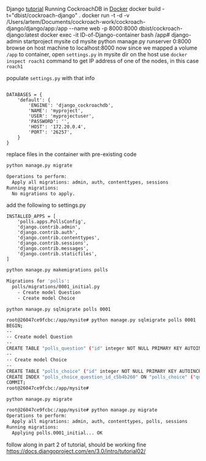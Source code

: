Django [tutorial](https://docs.djangoproject.com/en/3.0/intro/tutorial01/)
Running CockroachDB in [Docker](https://www.cockroachlabs.com/docs/stable/start-a-local-cluster-in-docker-mac.html)
docker build -t="dbist/cockroach-django" .
docker run -t -d -v /Users/artem/Documents/cockroach-work/cockroach-django/django/app:/app --name web -p 8000:8000 dbist/cockroach-django:latest
docker exec -it ID-of-Django-container bash
/app# django-admin startproject mysite
cd mysite
python manage.py runserver 0:8000
browse on host machine to localhost:8000
now since we mapped a volume `/app` to container, open `settings.py` in mysite dir on the host
use `docker inspect roach1` command to get IP address of one of the nodes, in this case `roach1`

populate `settings.py` with that info

```

DATABASES = {
    'default': {
        'ENGINE': 'django_cockroachdb',
        'NAME': 'myproject',
        'USER': 'myprojectuser',
        'PASSWORD': '',
        'HOST': '172.20.0.4',
        'PORT': '26257',
    }
}
```
replace files in the container with pre-existing code

```bash
python manage.py migrate
```

```bash
Operations to perform:
  Apply all migrations: admin, auth, contenttypes, sessions
Running migrations:
  No migrations to apply.
```

add the following to settings.py

```
INSTALLED_APPS = [
    'polls.apps.PollsConfig',
    'django.contrib.admin',
    'django.contrib.auth',
    'django.contrib.contenttypes',
    'django.contrib.sessions',
    'django.contrib.messages',
    'django.contrib.staticfiles',
]
```

```bash
python manage.py makemigrations polls
```

```bash
Migrations for 'polls':
  polls/migrations/0001_initial.py
    - Create model Question
    - Create model Choice
```


```
python manage.py sqlmigrate polls 0001
```

```bash
root@26047ce9fcbc:/app/mysite# python manage.py sqlmigrate polls 0001
BEGIN;
--
-- Create model Question
--
CREATE TABLE "polls_question" ("id" integer NOT NULL PRIMARY KEY AUTOINCREMENT, "question_text" varchar(200) NOT NULL, "pub_date" datetime NOT NULL);
--
-- Create model Choice
--
CREATE TABLE "polls_choice" ("id" integer NOT NULL PRIMARY KEY AUTOINCREMENT, "choice_text" varchar(200) NOT NULL, "votes" integer NOT NULL, "question_id" integer NOT NULL REFERENCES "polls_question" ("id") DEFERRABLE INITIALLY DEFERRED);
CREATE INDEX "polls_choice_question_id_c5b4b260" ON "polls_choice" ("question_id");
COMMIT;
root@26047ce9fcbc:/app/mysite#
```

```
python manage.py migrate
```

```bash
root@26047ce9fcbc:/app/mysite# python manage.py migrate
Operations to perform:
  Apply all migrations: admin, auth, contenttypes, polls, sessions
Running migrations:
  Applying polls.0001_initial... OK
```

follow along in part 2 of tutorial, should be working fine https://docs.djangoproject.com/en/3.0/intro/tutorial02/


